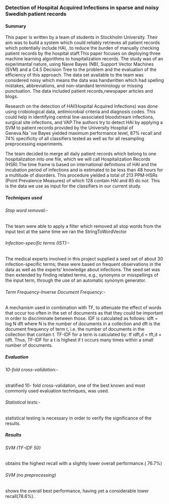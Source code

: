 
### Detection of Hospital Acquired Infections in sparse and noisy Swedish patient records

#### Summary

This paper is written by a team of students in Stockholm University. Their aim was to build a system which could reliably
retrieves all patient records which potentially include HAI,
.to reduce the burden of manually checking patient records
by the hospital staff.This paper focuses on deploying three machine learning
algorithms to hospitalization records. The study was of an experimantal nature, using  Naıve Bayes (NB), Support Vector Machines (SVM) and a C4.5 Decision Tree to the
problem and the evaluation of the efficiency of this approach. The data set available to the team was considered noisy which means the data was handwritten which had spelling mistakes, abbreviations, and non-standard terminology or missing punctuation.  The data included patient records,newspaper articles and blogs.

Research on the detection of HAI(Hospital Acquired Infections) was done using
crobiological data, antimicrobial criteria and diagnosis codes. This could help in identifying central line-associated bloodstream infections, surgical site
infections, and VAP.The authors try to detect HAI by applying a SVM to patient records provided by the University Hospital of Geneva.Na¨ıve Bayes yielded maximum performance level, 87% recall and 74% specificity of all classifiers tested as well
as for all resampling preprocessing experiments.

The team decided to merge all daily patient records which
belong to one hospitalization into one file, which we will call
Hospitalization Records (HSR).The time frame is based on international definitions
of HAI and the incubation period of infections and is estimated to be less than 48 hours for a multitude of disorders.
This procedure yielded a total of 213 PPM-HSRs (Point
Prevalence Measures) of which 128 contain HAI and 85 do not. This is the data we use as input for the classifiers in our current study.

##### Techniques used

 ###### Stop word removal:-
 The team were able to
apply a filter which removed all stop words from the input
text at the same time we ran the StringToWordVector

###### Infection-specific terms (IST):-  
The medical experts involved in this project supplied a seed set of about 30 infection-specific terms; these
were based on frequent observations in the data as well as the
experts’ knowledge about infections. The seed set was then
extended by finding related terms, e.g., synonyms or misspellings of the input term, through the use of an automatic
synonym generator.

###### Term Frequency-Inverse Document Frequency:- 
A mechanism used in combination with TF, to attenuate the effect of words that occur too often in the set of documents as that they could be
important in order to discriminate between those. IDF is
calculated as follows: idft = log N
dft where N is the number of documents in a collection and dft is the document
frequency of term t, i.e. the number of documents in the
collection that contain t. TF-IDF for a term is calculated
by: tf idft,d = tft,d × idft. Thus, TF-IDF for a t is highest
if t occurs many times within a small number of documents.

##### Evaluation

###### 10-fold cross-validation:- 
stratified 10-
fold cross-validation, one of the best known and most commonly used evaluation techniques, was used.

###### Statistical tests:-  
statistical testing
is necessary in order to verify the significance of the results.

##### Results

###### SVM (TF-IDF 50)
obtains the highest recall with a
slightly lower overall performance.( 76.7%)

###### SVM (no preprocessing)
shows the overall best performance, having yet a considerable lower recall(78.6%).
